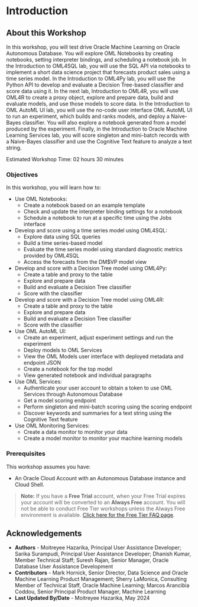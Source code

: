 # Introduction

## About this Workshop

In this workshop, you will test drive Oracle Machine Learning on Oracle Autonomous Database. You will explore OML Notebooks by creating notebooks, setting interpreter bindings, and scheduling a notebook job. In the Introduction to OML4SQL lab, you will use the SQL API via notebooks to implement a short data science project that forecasts product sales using a time series model. In the Introduction to OML4Py lab, you will use the Python API to develop and evaluate a Decision Tree-based classifier and score data using it. In the next lab, Introduction to OML4R, you will use OML4R to create a proxy object, explore and prepare data, build and evaluate models, and use those models to score data.  In the Introduction to OML AutoML UI lab, you will use the no-code user interface OML AutoML UI to run an experiment, which builds and ranks models, and deploy a Naive-Bayes classifier. You will also explore a notebook generated from a model produced by the experiment. Finally, in the Introduction to Oracle Machine Learning Services lab, you will score singleton and mini-batch records with a Naive-Bayes classifier and use the Cognitive Text feature to analyze a text string.

Estimated Workshop Time: 02 hours 30 minutes

### Objectives

In this workshop, you will learn how to:

* Use OML Notebooks:
    * Create a notebook based on an example template
    * Check and update the interpreter binding settings for a notebook
    * Schedule a notebook to run at a specific time using the Jobs interface
* Develop and score using a time series model using OML4SQL:
    * Explore data using SQL queries
    * Build a time series-based model
    * Evaluate the time series model using standard diagnostic metrics provided by OML4SQL
    * Access the forecasts from the DM$VP model view
* Develop and score with a Decision Tree model using OML4Py:
    * Create a table and proxy to the table
    * Explore and prepare data
    * Build and evaluate a Decision Tree classifier
    * Score with the classifier
* Develop and score with a Decision Tree model using OML4R:
    * Create a table and proxy to the table
    * Explore and prepare data
    * Build and evaluate a Decision Tree classifier
    * Score with the classifier
* Use OML AutoML UI:
    * Create an experiment, adjust experiment settings and run the experiment
    * Deploy models to OML Services
    * View the OML Models user interface with deployed metadata and endpoint JSON
    * Create a notebook for the top model
    * View generated notebook and individual paragraphs
* Use OML Services:
    * Authenticate your user account to obtain a token to use OML Services through Autonomous Database
    * Get a model scoring endpoint
    * Perform singleton and mini-batch scoring using the scoring endpoint
    * Discover keywords and summaries for a text string using the Cognitive Text feature
* Use OML Monitoring Services:
    * Create a data monitor to monitor your data
    * Create a model monitor to monitor your machine learning models

### Prerequisites

This workshop assumes you have:
* An Oracle Cloud Account with an Autonomous Database instance and Cloud Shell.

> **Note:** If you have a **Free Trial** account, when your Free Trial expires your account will be converted to an **Always Free** account. You will not be able to conduct Free Tier workshops unless the Always Free environment is available. [Click here for the Free Tier FAQ page](https://www.oracle.com/cloud/free/faq.html).

## Acknowledgements

* **Authors** - Moitreyee Hazarika, Principal User Assistance Developer; Sarika Surampudi, Principal User Assistance Developer; Dhanish Kumar, Member Technical Staff; Suresh Rajan, Senior Manager, Oracle Database User Assistance Development
* **Contributors** -  Mark Hornick, Senior Director, Data Science and Oracle Machine Learning Product Management; Sherry LaMonica, Consulting Member of Technical Staff, Oracle Machine Learning; Marcos Arancibia Coddou, Senior Principal Product Manager, Machine Learning
* **Last Updated By/Date** - Moitreyee Hazarika, May 2024
